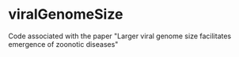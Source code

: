 # viralGenomeSize
Code associated with the paper "Larger viral genome size facilitates emergence of zoonotic diseases"
